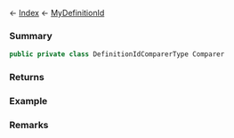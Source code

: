 ← [Index](Api-Index) ← [MyDefinitionId](VRage.Game.MyDefinitionId)

### Summary

```csharp
public private class DefinitionIdComparerType Comparer
```

### Returns

### Example

### Remarks

